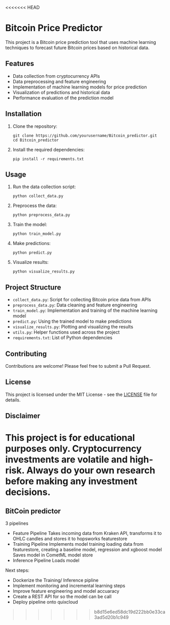 <<<<<<< HEAD
# Bitcoin Price Predictor

This project is a Bitcoin price prediction tool that uses machine learning techniques to forecast future Bitcoin prices based on historical data.

## Features

- Data collection from cryptocurrency APIs
- Data preprocessing and feature engineering
- Implementation of machine learning models for price prediction
- Visualization of predictions and historical data
- Performance evaluation of the prediction model

## Installation

1. Clone the repository:
   ```
   git clone https://github.com/yourusername/Bitcoin_predictor.git
   cd Bitcoin_predictor
   ```

2. Install the required dependencies:
   ```
   pip install -r requirements.txt
   ```

## Usage

1. Run the data collection script:
   ```
   python collect_data.py
   ```

2. Preprocess the data:
   ```
   python preprocess_data.py
   ```

3. Train the model:
   ```
   python train_model.py
   ```

4. Make predictions:
   ```
   python predict.py
   ```

5. Visualize results:
   ```
   python visualize_results.py
   ```

## Project Structure

- `collect_data.py`: Script for collecting Bitcoin price data from APIs
- `preprocess_data.py`: Data cleaning and feature engineering
- `train_model.py`: Implementation and training of the machine learning model
- `predict.py`: Using the trained model to make predictions
- `visualize_results.py`: Plotting and visualizing the results
- `utils.py`: Helper functions used across the project
- `requirements.txt`: List of Python dependencies

## Contributing

Contributions are welcome! Please feel free to submit a Pull Request.

## License

This project is licensed under the MIT License - see the [LICENSE](LICENSE) file for details.

## Disclaimer

This project is for educational purposes only. Cryptocurrency investments are volatile and high-risk. Always do your own research before making any investment decisions.
=======
## BitCoin predictor 

3 pipelines 
- Feature Pipeline
    Takes incoming data from Kraken API, transforms it to OHLC candles and stores it to hopsworks featurestore
- Training Pipeline
    Implements model training loading data from featurestore, creating a baseline model, regression and xgboost model
    Saves model in CometML model store
- Inference Pipeline
    Loads model


Next steps:
- Dockerize the Training/ Inference pipline
- Implement monitoring and incremental learning steps
- Improve feature engineering and model accuaracy 
- Create a REST API for so the model can be call
- Deploy pipeline onto quixcloud
>>>>>>> b8d15e6ed58dc19d222bb0e33ca3ad5d20b1c949
